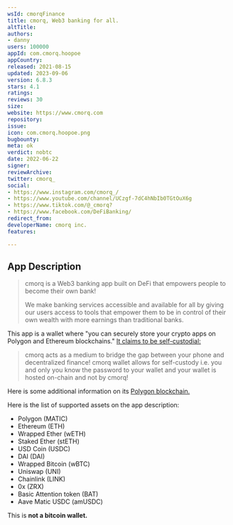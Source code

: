 ```yaml
---
wsId: cmorqFinance
title: cmorq, Web3 banking for all.
altTitle: 
authors:
- danny
users: 100000
appId: com.cmorq.hoopoe
appCountry: 
released: 2021-08-15
updated: 2023-09-06
version: 6.8.3
stars: 4.1
ratings: 
reviews: 30
size: 
website: https://www.cmorq.com
repository: 
issue: 
icon: com.cmorq.hoopoe.png
bugbounty: 
meta: ok
verdict: nobtc
date: 2022-06-22
signer: 
reviewArchive: 
twitter: cmorq_
social:
- https://www.instagram.com/cmorq_/
- https://www.youtube.com/channel/UCzgf-7dC4hNbIb0TGtOuX6g
- https://www.tiktok.com/@_cmorq?
- https://www.facebook.com/DeFiBanking/
redirect_from: 
developerName: cmorq inc.
features: 

---
```


## App Description

> cmorq is a Web3 banking app built on DeFi that empowers people to become their own bank!
>
> We make banking services accessible and available for all by giving our users access to tools that empower them to be in control of their own wealth with more earnings than traditional banks.

This app is a wallet where "you can securely store your crypto apps on Polygon and Ethereum blockchains." [It claims to be self-custodial:](https://intercom.help/cmorq/en/articles/5403598-self-custodying-with-cmorq)

> cmorq acts as a medium to bridge the gap between your phone and decentralized finance! cmorq wallet allows for self-custody i.e. you and only you know the password to your wallet and your wallet is hosted on-chain and not by cmorq! 

Here is some additional information on its [Polygon blockchain.](https://intercom.help/cmorq/en/articles/5527096-polygon-101)

Here is the list of supported assets on the app description:

>  
- Polygon (MATIC)
- Ethereum (ETH)
- Wrapped Ether (wETH)
- Staked Ether (stETH)
- USD Coin (USDC)
- DAI (DAI)
- Wrapped Bitcoin (wBTC)
- Uniswap (UNI)
- Chainlink (LINK)
- 0x (ZRX)
- Basic Attention token (BAT)
- Aave Matic USDC (amUSDC)

This is **not a bitcoin wallet.**
